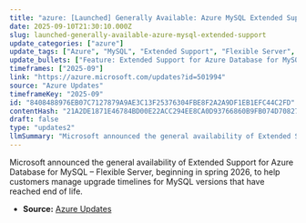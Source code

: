 ```yaml
---
title: "azure: [Launched] Generally Available: Azure MySQL Extended Support"
date: 2025-09-10T21:30:10.000Z
slug: launched-generally-available-azure-mysql-extended-support
update_categories: ["azure"]
update_tags: ["Azure", "MySQL", "Extended Support", "Flexible Server", "General Availability", "Cloud", "2026"]
update_bullets: ["Feature: Extended Support for Azure Database for MySQL – Flexible Server announced as generally available.", "Timing: Extended Support begins in spring 2026.", "Purpose: Helps customers manage upgrade timelines and transitions when running MySQL versions that have reached end of life."]
timeframes: ["2025-09"]
link: "https://azure.microsoft.com/updates?id=501994"
source: "Azure Updates"
timeframeKey: "2025-09"
id: "8408488976EB07C7127879A9AE3C13F25376304FBE8F2A2A9DF1EB1EFC44C2FD"
contentHash: "21A2DE1871E46784BD00E22ACC294EE8CA0D93766860B9FB074D70827F28F754"
draft: false
type: "updates2"
llmSummary: "Microsoft announced the general availability of Extended Support for Azure Database for MySQL – Flexible Server, beginning in spring 2026, to help customers manage upgrade timelines for MySQL versions that have reached end of life."
---
```


Microsoft announced the general availability of Extended Support for Azure Database for MySQL – Flexible Server, beginning in spring 2026, to help customers manage upgrade timelines for MySQL versions that have reached end of life.

- **Source:** [Azure Updates](https://azure.microsoft.com/updates?id=501994)
